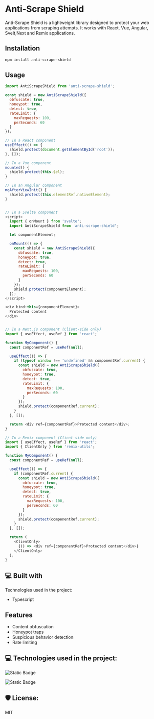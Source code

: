 # Anti-Scrape Shield

Anti-Scrape Shield is a lightweight library designed to protect your web applications from scraping attempts. It works with React, Vue, Angular, Svelt,Next and Remix applications.

## Installation
```bash
npm install anti-scrape-shield
```
## Usage

```javascript
import AntiScrapeShield from 'anti-scrape-shield';

const shield = new AntiScrapeShield({
  obfuscate: true,
  honeypot: true,
  detect: true,
  rateLimit: {
    maxRequests: 100,
    perSeconds: 60
  }
});

// In a React component
useEffect(() => {
  shield.protect(document.getElementById('root'));
}, []);

// In a Vue component
mounted() {
  shield.protect(this.$el);
}

// In an Angular component
ngAfterViewInit() {
  shield.protect(this.elementRef.nativeElement);
}


// In a Svelte component
<script>
  import { onMount } from 'svelte';
  import AntiScrapeShield from 'anti-scrape-shield';

  let componentElement;

  onMount(() => {
    const shield = new AntiScrapeShield({
      obfuscate: true,
      honeypot: true,
      detect: true,
      rateLimit: {
        maxRequests: 100,
        perSeconds: 60
      }
    });
    shield.protect(componentElement);
  });
</script>

<div bind:this={componentElement}>
  Protected content
</div>


// In a Next.js component (Client-side only)
import { useEffect, useRef } from 'react';

function MyComponent() {
  const componentRef = useRef(null);

  useEffect(() => {
    if (typeof window !== 'undefined' && componentRef.current) {
      const shield = new AntiScrapeShield({
        obfuscate: true,
        honeypot: true,
        detect: true,
        rateLimit: {
          maxRequests: 100,
          perSeconds: 60
        }
      });
      shield.protect(componentRef.current);
    }
  }, []);

  return <div ref={componentRef}>Protected content</div>;
}

// In a Remix component (Client-side only)
import { useEffect, useRef } from 'react';
import { ClientOnly } from 'remix-utils';

function MyComponent() {
  const componentRef = useRef(null);

  useEffect(() => {
    if (componentRef.current) {
      const shield = new AntiScrapeShield({
        obfuscate: true,
        honeypot: true,
        detect: true,
        rateLimit: {
          maxRequests: 100,
          perSeconds: 60
        }
      });
      shield.protect(componentRef.current);
    }
  }, []);

  return (
    <ClientOnly>
      {() => <div ref={componentRef}>Protected content</div>}
    </ClientOnly>
  );
}

```

## 💻 Built with

Technologies used in the project:

*   Typescript
## Features

* Content obfuscation
* Honeypot traps
* Suspicious behavior detection
* Rate limiting

## 💻 Technologies used in the project:
![Static Badge](https://img.shields.io/badge/Javascript-JS-yellow)

![Static Badge](https://img.shields.io/badge/Typescript-TS-blue)

## 🛡️ License: 
MIT
